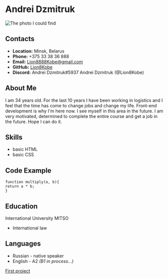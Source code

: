 # Andrei Dzmitruk

![The photo I could find](https://user-images.githubusercontent.com/90222781/147697844-caac655c-51f7-4bf6-a622-4abb25d68fa6.jpeg)


## Contacts

* **Location:** Minsk, Belarus
* **Phone:** +375 33 38 36 888
* **Email:** Lion8888Kobe@gmail.com
* **GitHub:** [Lion8Kobe](https://github.com/Lion8Kobe "GitHub")
* **Discord:** Andrei Dzmitruk#5937 Andrei Dzmitruk (@Lion8Kobe)

## About Me

I am 34 years old. For the last 10 years I have been working in logistics and I feel that the time has come to change jobs and change my life. Front-end development is why I'm here now. I see myself in this area in the future. I am very motivated, determined to complete the entire course and get a job in the future. Hope I can do it.

## Skills

* basic HTML
* basic CSS

## Code Example

```
function multiply(a, b){
return a * b;
}
```

## Education

International University MITSO
+ International law

## Languages

* Russian - native speaker
* English - A2 *(B1 in process...)*


[First project](https://github.com/Lion8Kobe/rsschool-cv/blob/gh-pages/cv.md "CV#1")
